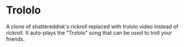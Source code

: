 # Trololo
A clone of shattereddisk's rickroll replaced with trololo video instead of rickroll. It auto-plays the "Trololo" song that can be used to troll your friends.
